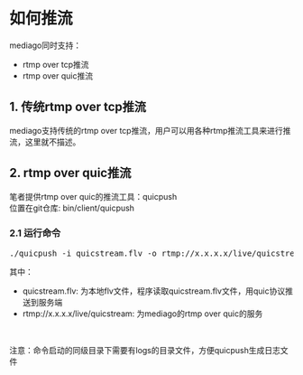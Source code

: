 # 如何推流
mediago同时支持：<br/>
* rtmp over tcp推流
* rtmp over quic推流

## 1. 传统rtmp over tcp推流
mediago支持传统的rtmp over tcp推流，用户可以用各种rtmp推流工具来进行推流，这里就不描述。

## 2. rtmp over quic推流
笔者提供rtmp over quic的推流工具：quicpush <br/>
位置在git仓库: bin/client/quicpush
### 2.1 运行命令
<pre>
./quicpush -i quicstream.flv -o rtmp://x.x.x.x/live/quicstream
</pre>
其中：<br/>
* quicstream.flv: 为本地flv文件，程序读取quicstream.flv文件，用quic协议推送到服务端
* rtmp://x.x.x.x/live/quicstream: 为mediago的rtmp over quic的服务
<br>

注意：命令启动的同级目录下需要有logs的目录文件，方便quicpush生成日志文件